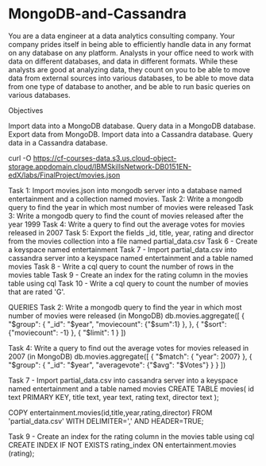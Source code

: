 # MongoDB-and-Cassandra

You are a data engineer at a data analytics consulting company. Your company prides itself in being able to efficiently handle data in any format on any database on any platform. Analysts in your office need to work with data on different databases, and data in different formats. While these analysts are good at analyzing data, they count on you to be able to move data from external sources into various databases, to be able to move data from one type of database to another, and be able to run basic queries on various databases.

Objectives

Import data into a MongoDB database.
Query data in a MongoDB database.
Export data from MongoDB.
Import data into a Cassandra database.
Query data in a Cassandra database.

curl -O https://cf-courses-data.s3.us.cloud-object-storage.appdomain.cloud/IBMSkillsNetwork-DB0151EN-edX/labs/FinalProject/movies.json

Task 1: Import movies.json into mongodb server into a database named entertainment and a collection named movies.
Task 2: Write a mongodb query to find the year in which most number of movies were released
Task 3: Write a mongodb query to find the count of movies released after the year 1999
Task 4: Write a query to find out the average votes for movies released in 2007
Task 5: Export the fields _id, title, year, rating and director from the movies collection into a file named partial_data.csv
Task 6 - Create a keyspace named entertainment
Task 7 - Import partial_data.csv into cassandra server into a keyspace named entertainment and a table named movies
Task 8 - Write a cql query to count the number of rows in the movies table
Task 9 - Create an index for the rating column in the movies table using cql
Task 10 - Write a cql query to count the number of movies that are rated 'G'.

QUERIES
Task 2: Write a mongodb query to find the year in which most number of movies were released (in MongoDB)
db.movies.aggregate([
{
	"$group": {
		"_id": "$year",
		"moviecount": {"$sum":1}
	},
},
{
	"$sort": {"moviecount": -1}
},
{
	"$limit": 1
}
])

Task 4: Write a query to find out the average votes for movies released in 2007 (in MongoDB)
db.movies.aggregate([
{
	"$match": { "year": 2007}
},
{
	"$group": {
		"_id": "$year",
		"averagevote": {"$avg": "$Votes"}
	}
}
])

Task 7 - Import partial_data.csv into cassandra server into a keyspace named entertainment and a table named movies
CREATE TABLE movies(
id text PRIMARY KEY,
title text,
year text,
rating text,
director text
);

COPY entertainment.movies(id,title,year,rating,director) FROM 'partial_data.csv' WITH DELIMITER=',' AND HEADER=TRUE;


Task 9 - Create an index for the rating column in the movies table using cql
CREATE INDEX IF NOT EXISTS rating_index ON entertainment.movies (rating);
